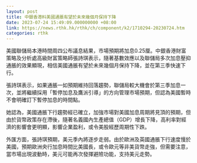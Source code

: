 ```yaml
---
layout: post
title: 中銀香港料美國通脹有望於未來幾個月保持下降
date: 2023-07-24 15:49:09.000000000 +08:00
link: https://news.rthk.hk/rthk/ch/component/k2/1710294-20230724.htm
categories: rthk
---
```


美國聯儲局本港時間周四公布議息結果，市場預期將加息0.25厘。中銀香港財富策略及分析處高級財富策略師張詩琪表示，隨著基數效應以及聯儲局多次加息壓抑通脹的效果顯現，相信美國通脹有望於未來幾個月保持下降，並在第三季快速下行。

張詩琪表示，如果通脹一如預期維持回落趨勢，聯儲局較大機會於第三季加息一次，並將繼續採用「暫停加息及鷹派引導」的方向管理市場預期，但認為美國暫時不會明確訂下暫停加息的時間點。

她認為，美國通脹下行趨勢經已確立，加強市場對美國加息周期將見頂的預期，但由於貨幣政策存在滯後，隨著名義國內生產總值（GDP）增長下降，高利率對經濟的影響會更明顯，影響企業盈利，或令美股經歷周期性下跌。

外匯方面，張詩琪預期，美元季內將逐步走弱。由於歐洲及英國通脹下行速度慢於美國，預期歐洲央行加息時間比美國長，或令歐元等非美貨幣走強，但需要注意，當市場出現波動時，美元可能再次發揮避險功能，支持美元走勢。
